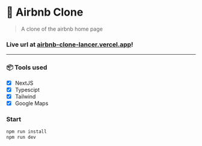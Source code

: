 # **:triangular_flag_on_post: Airbnb Clone**

> A clone of the airbnb home page

### Live url at [airbnb-clone-lancer.vercel.app](https://airbnb-clone-lancer.vercel.app)!

---

### **:package: Tools used**

- [x] NextJS
- [x] Typescipt
- [x] Tailwind
- [x] Google Maps

### Start

```bash
npm run install
npm run dev
```
